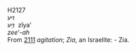 H2127  
זיע  
זִיַע ‎ zı̂ya‛  
*zee‘-ah*  
From [2111](h2111) *agitation*; *Zia*, an Israelite: - Zia.  
